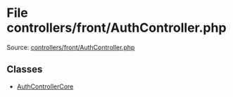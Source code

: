 File controllers/front/AuthController.php
=========

Source: [controllers/front/AuthController.php](https://github.com/PrestaShop/PrestaShop/blob/1.5.0.1/controllers/front/AuthController.php)


Classes
-------

* [AuthControllerCore](class.AuthControllerCore.md)

